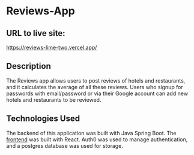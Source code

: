 # Reviews-App

## URL to live site: 

https://reviews-lime-two.vercel.app/

## Description

The Reviews app allows users to post reviews of hotels and restaurants, and it calculates the average of all these reviews. Users who signup for passwords with email/password or via their Google account can add new hotels and restaurants to be reviewed. 


## Technologies Used

The backend of this application was built with Java Spring Boot. The [frontend](https://github.com/kb789/Book-Cloud-Frontend) was built with React. Auth0 was used to manage authentication, and a postgres database was used for storage.


